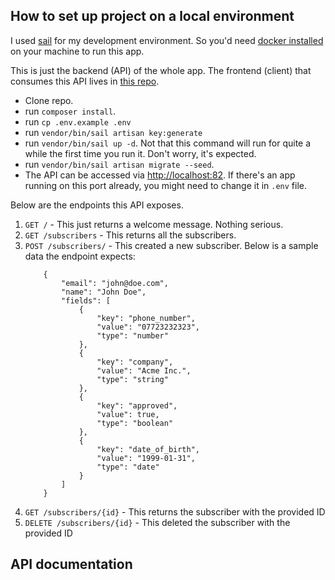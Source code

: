 ## How to set up project on a local environment
I used [sail](https://laravel.com/docs/9.x/sail) for my development environment. So you'd need [docker installed](https://docs.docker.com/get-docker/) on your machine to run this app.

This is just the backend (API) of the whole app. The frontend (client) that consumes this API lives in [this repo](http://veekthoven.com).

- Clone repo.
- run `composer install`.
- run `cp .env.example .env`
- run `vendor/bin/sail artisan key:generate`
- run `vendor/bin/sail up -d`. Not that this command will run for quite a while the first time you run it. Don't worry, it's expected.
- run `vendor/bin/sail artisan migrate --seed`.
- The API can be accessed via [http://localhost:82](http://localhost:82). If there's an app running on this port already, you might need to change it in `.env` file.

Below are the endpoints this API exposes.

1. `GET /` - This just returns a welcome message. Nothing serious.
2. `GET /subscribers` - This returns all the subscribers.
4. `POST /subscribers/` - This created a new subscriber. Below is a sample data the endpoint expects:
    ```
        {
            "email": "john@doe.com",
            "name": "John Doe",
            "fields": [
                {
                    "key": "phone_number",
                    "value": "07723232323",
                    "type": "number"
                },
                {
                    "key": "company",
                    "value": "Acme Inc.",
                    "type": "string"
                },
                {
                    "key": "approved",
                    "value": true,
                    "type": "boolean"
                },
                {
                    "key": "date_of_birth",
                    "value": "1999-01-31",
                    "type": "date"
                }
            ]
        }
    ```
3. `GET /subscribers/{id}` - This returns the subscriber with the provided ID
4. `DELETE /subscribers/{id}` - This deleted the subscriber with the provided ID



## API documentation
